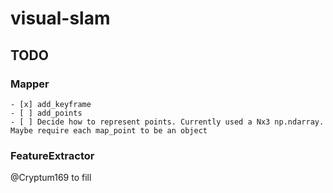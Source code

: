 # visual-slam

## TODO
### Mapper
    - [x] add_keyframe
    - [ ] add_points
    - [ ] Decide how to represent points. Currently used a Nx3 np.ndarray. Maybe require each map_point to be an object
### FeatureExtractor
@Cryptum169 to fill

